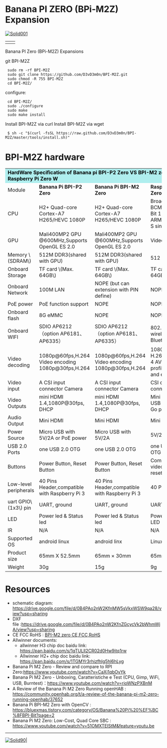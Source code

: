 # Banana PI ZERO (BPi-M2Z) Expansion
[![Solid001](http://wiki.banana-pi.org/images/9/97/960x360xBanana_Pi_BPI-M2_Zero.jpg.pagespeed.ic.ojS9lv8uWg.webp)](https://github.com/D3vD3m0n/)
<table>
  <td> <img src="http://wiki.banana-pi.org/images/9/96/426x500xZerointerface.jpg.pagespeed.ic.1TB5s7qhcd.webp" alt=""></img></td>
  <td><img src="http://forum.banana-pi.org/uploads/default/original/2X/b/b98c374cda5d6484283351ab11044cc859bec5e2.jpg" alt=""></img></td>
</table> 
<table class="wikitable">

Banana PI Zero (BPi-M2Z) Expansions 

git BPI-M2Z

     sudo rm -rf BPI-M2Z
     sudo git clone https://github.com/D3vD3m0n/BPI-M2Z.git
     sudo chmod -R 755 BPI-M2Z
     cd BPI-M2Z/
configure:
   
     cd BPI-M2Z/
     sudo ./configure
     sudo make
     sudo make install

Install BPI-M2Z via curl Install BPI-M2Z via wget 


     $ sh -c "$(curl -fsSL https://raw.github.com/D3vD3m0n/BPI-M2Z/master/tools/install.sh)"
     
# BPI-M2Z hardware
<tbody><tr>
<td style="background: PaleTurquoise; color: black" colspan="4"> <b>HardWare  Specification of Banana pi BPI-P2 Zero VS BPI-M2 zero  VS Raspberry Pi Zero W</b>
</td></tr>
<tr>
<td>Module</td>
<td><b>Banana Pi BPI-P2 Zero</b></td>
<td> <b>Banana Pi BPI-M2 Zero</b> </td>
<td> <b>Raspberry Pi Zero W</b>
</td></tr>
<tr>
<td>CPU </td>
<td>H2+ Quad-core Cortex-A7 H265/HEVC 1080P  </td>
<td>H2+ Quad-core Cortex-A7 H265/HEVC 1080P </td>
<td>Broadcom BCM2835 32 Bit 1 GHz ARM1176JZF-S single-core
</td></tr>
<tr>
<td>GPU </td>
<td> Mali400MP2 GPU @600MHz,Supports OpenGL ES 2.0</td>
<td> Mali400MP2 GPU @600MHz,Supports OpenGL ES 2.0 </td>
<td>VideoCore IV
</td></tr>
<tr>
<td> Memory \(SDRAM\) </td>
<td> 512M DDR3(shared with GPU)</td>
<td>512M DDR3(shared with GPU) </td>
<td>512 MB DDR2
</td></tr>
<tr>
<td> Onboard Storage </td>
<td>TF card \(Max. 64GB\)  </td>
<td>TF card \(Max. 64GB\) </td>
<td>TF card \(Max. 64GB\)
</td></tr>
<tr>
<td> Onboard Network </td>
<td> 100M LAN</td>
<td>NOPE (but can extension with PIN define) </td>
<td>NOPE
</td></tr>
<tr>
<td> PoE power </td>
<td> PoE function support </td>
<td>NOPE </td>
<td>NOPE
</td></tr>
<tr>
<td> Onboard flash </td>
<td> 8G eMMC</td>
<td>NOPE</td>
<td>NOPE
</td></tr>
<tr>
<td> Onboard WIFI </td>
<td>SDIO AP6212（option AP6181、AP6335） </td>
<td>SDIO AP6212（option AP6181、AP6335） </td>
<td>802.11n wireless, Bluetooth 4.1
</td></tr>
<tr>
<td>Video decoding </td>
<td>1080p@60fps,H.264 Video encoding 1080p@30fps,H.264</td>
<td> 1080p@60fps,H.264 Video encoding 1080p@30fps,H.264 </td>
<td> 1080p30 H.264/MPEG-4 AVC high-profile decoder and encoder
</td></tr>
<tr>
<td> Video input </td>
<td>  A CSI input connector Camera</td>
<td>A CSI input connector Camera </td>
<td> CSI camera connector
</td></tr>
<tr>
<td> Video Outputs </td>
<td> mini HDMI 1.4,1080P@30fps, DHCP</td>
<td>mini HDMI 1.4,1080P@30fps, DHCP </td>
<td>Mini HDMI and USB On-The-Go ports
</td></tr>
<tr>
<td> Audio Output </td>
<td> Mini HDMI </td>
<td>Mini HDMI </td>
<td>Mini HDMI
</td></tr>
<tr>
<td> Power Source </td>
<td>  Micro USB with 5V/2A or PoE power</td>
<td>Micro USB with 5V/2A </td>
<td>5V/2A
</td></tr>
<tr>
<td> USB 2.0 Ports </td>
<td> one USB 2.0 OTG </td>
<td>one USB 2.0 OTG </td>
<td>one USB 2.0 OTG
</td></tr>
<tr>
<td> Buttons </td>
<td> Power Button, Reset Button </td>
<td>Power Button, Reset Button </td>
<td>Composite video and reset headers
</td></tr>
<tr>
<td> Low-level peripherals </td>
<td>  40 Pins Header,compatible with Raspberry Pi 3 </td>
<td>40 Pins Header,compatible with Raspberry Pi 3 </td>
<td>40 PIN
</td></tr>
<tr>
<td> uart GPIO\(1x3\) pin </td>
<td>  UART, ground </td>
<td>UART, ground </td>
<td>UART
</td></tr>
<tr>
<td> LED </td>
<td>Power led &amp; Status led</td>
<td> Power led &amp; Status led  </td>
<td>Power Status LED
</td></tr>
<tr>
<td> IR </td>
<td>N/A</td>
<td> N/A </td>
<td>N/A
</td></tr>
<tr>
<td> Supported OS </td>
<td>android linux</td>
<td> android linx</td>
<td> Linux
</td></tr>
<tr>
<td> Product size </td>
<td> 65mm X 52.5mm</td>
<td>65mm × 30mm </td>
<td>65mm x 30mm
</td></tr>
<tr>
<td> Weight </td>
<td>30g</td>
<td> 15g </td>
<td>9g
</td></tr>
</tbody></table>


<h1><span class="mw-headline" id="Resources">Resources</span></h1>
<ul><li> schematic diagram: <a rel="nofollow" class="external free" href="https://drive.google.com/file/d/0B4PAo2nW2KfnMW5sVkxWSW9qa28/view?usp=sharing">https://drive.google.com/file/d/0B4PAo2nW2KfnMW5sVkxWSW9qa28/view?usp=sharing</a></li>
<li> DXF file&nbsp;:<a rel="nofollow" class="external free" href="https://drive.google.com/file/d/0B4PAo2nW2KfnZGcycVk2bWhmWjA/view?usp=sharing">https://drive.google.com/file/d/0B4PAo2nW2KfnZGcycVk2bWhmWjA/view?usp=sharing</a></li>
<li> CE FCC RoHS&nbsp;: <a rel="nofollow" class="external text" href="http://forum.banana-pi.org/t/bpi-m2-zero-ce-fcc-rohs-certification/4613">BPI-M2 zero CE,FCC,RoHS </a> </li>
<li> Allwinner documents:
<ul><li> allwinner H3 chip doc baidu link: <a rel="nofollow" class="external free" href="https://pan.baidu.com/s/1qTULll2CR02d0Hw9itq1rw">https://pan.baidu.com/s/1qTULll2CR02d0Hw9itq1rw</a></li>
<li> Allwinner H2+ chip doc baidu link: <a rel="nofollow" class="external free" href="https://pan.baidu.com/s/1TGMYr3rhizfhlg5hl6hLyg">https://pan.baidu.com/s/1TGMYr3rhizfhlg5hl6hLyg</a></li></ul></li>
<li>Banana Pi M2 Zero - Review and compare to RPI Zero:<a rel="nofollow" class="external free" href="https://www.youtube.com/watch?v=CaXi1qbOvYk">https://www.youtube.com/watch?v=CaXi1qbOvYk</a></li>
<li>Banana Pi M2 Zero - Unboxing, Caratteristiche e Test (CPU, Gimp, WiFi, USB, Burntest)：<a rel="nofollow" class="external free" href="https://www.youtube.com/watch?v=rioWNzPXBnM">https://www.youtube.com/watch?v=rioWNzPXBnM</a></li>
<li>A Review of the Banana Pi M2 Zero Running openHAB&nbsp;: <a rel="nofollow" class="external free" href="https://community.openhab.org/t/a-review-of-the-banana-pi-m2-zero-running-openhab/37652">https://community.openhab.org/t/a-review-of-the-banana-pi-m2-zero-running-openhab/37652</a></li>
<li>Banana Pi BPI-M2 Zero with OpenCV&nbsp;: <a rel="nofollow" class="external free" href="https://bluexmas.tistory.com/category/OS/Banana%20Pi%20%EF%BC%8FBPI-Bit?page=2">https://bluexmas.tistory.com/category/OS/Banana%20Pi%20%EF%BC%8FBPI-Bit?page=2</a></li>
<li>Banana Pi M2 Zero: Low-Cost, Quad Core SBC&nbsp;: <a rel="nofollow" class="external free" href="https://www.youtube.com/watch?v=51OMXTElStM&amp;feature=youtu.be">https://www.youtube.com/watch?v=51OMXTElStM&amp;feature=youtu.be</a></li></ul>

______________________________________________________
[![Solid90](https://raspberry-valley.azurewebsites.net/img/raspibanner.jpg)](https://github.com/D3vD3m0n/)| 
